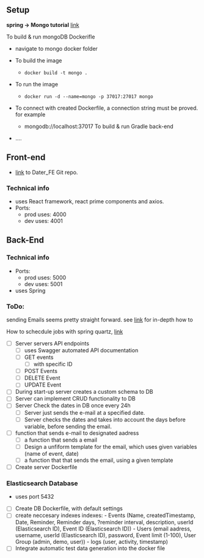 ## Setup

**spring -> Mongo tutorial**
[link](https://spring.io/guides/gs/accessing-data-mongodb/)

To build & run mongoDB Dockerifle

-   navigate to mongo docker folder
-   To build the image
    -   `docker build -t mongo .`
-   To run the image

    -   `docker run -d --name=mongo -p 37017:27017 mongo`

-   To connect with created Dockerfile, a connection string must be proved. for example

    -   mongodb://localhost:37017
        To build & run Gradle back-end

-   ....

## Front-end

-   [link](https://github.com/Seeru-crypto/Dater_FE) to Dater_FE Git repo.

### Technical info

-   uses React framework, react prime components and axios.
-   Ports:
    -   prod uses: 4000
    -   dev uses: 4001

## Back-End

### Technical info

-   Ports:
    -   prod uses: 5000
    -   dev uses: 5001
-   uses Spring

### ToDo:

sending Emails seems pretty straight forward. see [link](https://mailtrap.io/blog/spring-send-email/) for in-depth how to

How to schecdule jobs with spring quartz, [link](https://www.baeldung.com/spring-quartz-schedule)

-   [ ] Server servers API endpoints
    -   [ ] uses Swagger automated API documentation
    -   [ ] GET events
        -   [ ] with specific ID
    -   [ ] POST Events
    -   [ ] DELETE Event
    -   [ ] UPDATE Event
-   [ ] During start-up server creates a custom schema to DB
-   [ ] Server can implement CRUD functionality to DB
-   [ ] Server Check the dates in DB once every 24h
    -   [ ] Server just sends the e-mail at a specified date.
    -   [ ] Server checks the dates and takes into account the days before variable, before sending the email.
-   [ ] function that sends e-mail to designated aadress
    -   [ ] a function that sends a email
    -   [ ] Design a unfiform template for the email, which uses given variables (name of event, date)
    -   [ ] a function that that sends the email, using a given template
-   [ ] Create server Dockerfile

### Elasticsearch Database

-   uses port 5432
-   [ ] Create DB Dockerfile, with default settings
-   [ ] create neccesary indexes indexes: - Events (Name, createdTimestamp, Date, Reminder, Reminder days, ?reminder interval, description, userId (Elasticsearch ID), Event ID (Elasticsearch ID)) - Users (email aadress, username, userId (Elasticsearch ID), password, Event limit (1-100), User Group (admin, demo, user)) - logs (user, activity, timestamp)
-   [ ] Integrate automatic test data generation into the docker file
